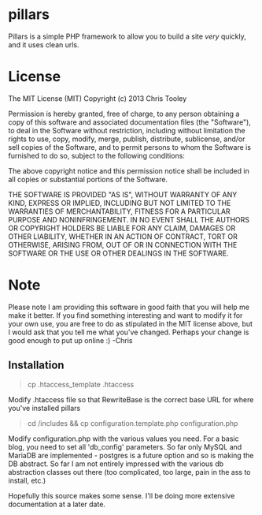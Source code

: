 pillars
=======

Pillars is a simple PHP framework to allow you to build a site *very* quickly, and it uses clean urls.


License
======
The MIT License (MIT)
Copyright (c) 2013 Chris Tooley

Permission is hereby granted, free of charge, to any person obtaining a copy of this software and associated documentation files (the "Software"), to deal in the Software without restriction, including without limitation the rights to use, copy, modify, merge, publish, distribute, sublicense, and/or sell copies of the Software, and to permit persons to whom the Software is furnished to do so, subject to the following conditions:

The above copyright notice and this permission notice shall be included in all copies or substantial portions of the Software.

THE SOFTWARE IS PROVIDED "AS IS", WITHOUT WARRANTY OF ANY KIND, EXPRESS OR IMPLIED, INCLUDING BUT NOT LIMITED TO THE WARRANTIES OF MERCHANTABILITY, FITNESS FOR A PARTICULAR PURPOSE AND NONINFRINGEMENT. IN NO EVENT SHALL THE AUTHORS OR COPYRIGHT HOLDERS BE LIABLE FOR ANY CLAIM, DAMAGES OR OTHER LIABILITY, WHETHER IN AN ACTION OF CONTRACT, TORT OR OTHERWISE, ARISING FROM, OUT OF OR IN CONNECTION WITH THE SOFTWARE OR THE USE OR OTHER DEALINGS IN THE SOFTWARE.


Note
====
Please note I am providing this software in good faith that you will help me make it better. If you find something interesting and want to modify it for your own use, you are free to do as stipulated in the MIT license above, but I would ask that you tell me what you've changed. Perhaps your change is good enough to put up online :)
-Chris

Installation
-----------
> cp .htaccess\_template .htaccess

Modify .htaccess file so that RewriteBase is the correct base URL for where you've installed pillars

> cd /includes && cp configuration.template.php configuration.php

Modify configuration.php with the various values you need. For a basic blog, you need to set all 'db\_config' parameters.  So far only MySQL and MariaDB are implemented - postgres is a future option and so is making the DB abstract. So far I am not entirely impressed with the various db abstraction classes out there (too complicated, too large, pain in the ass to install, etc.)

Hopefully this source makes some sense. I'll be doing more extensive documentation at a later date.
